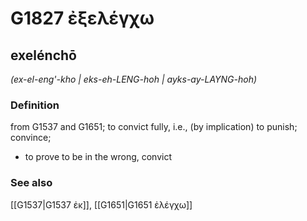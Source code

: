 # G1827 ἐξελέγχω

## exelénchō

_(ex-el-eng'-kho | eks-eh-LENG-hoh | ayks-ay-LAYNG-hoh)_

### Definition

from G1537 and G1651; to convict fully, i.e., (by implication) to punish; convince; 

- to prove to be in the wrong, convict

### See also

[[G1537|G1537 ἐκ]], [[G1651|G1651 ἐλέγχω]]
